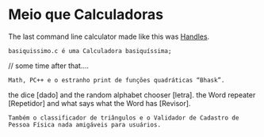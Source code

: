 # Meio que Calculadoras
The last command line calculator made like this was [Handles](https://github.com/AkiraDemenech/Handles).

    basiquissimo.c é uma Calculadora basiquíssima;

// some time after that.... 

    Math, PC++ e o estranho print de funções quadráticas “Bhask”.

the dice [dado] and the random alphabet chooser [letra].
the Word repeater [Repetidor] and what says what the Word has [Revisor].

    Também o classificador de triângulos e o Validador de Cadastro de Pessoa Física nada amigáveis para usuários.